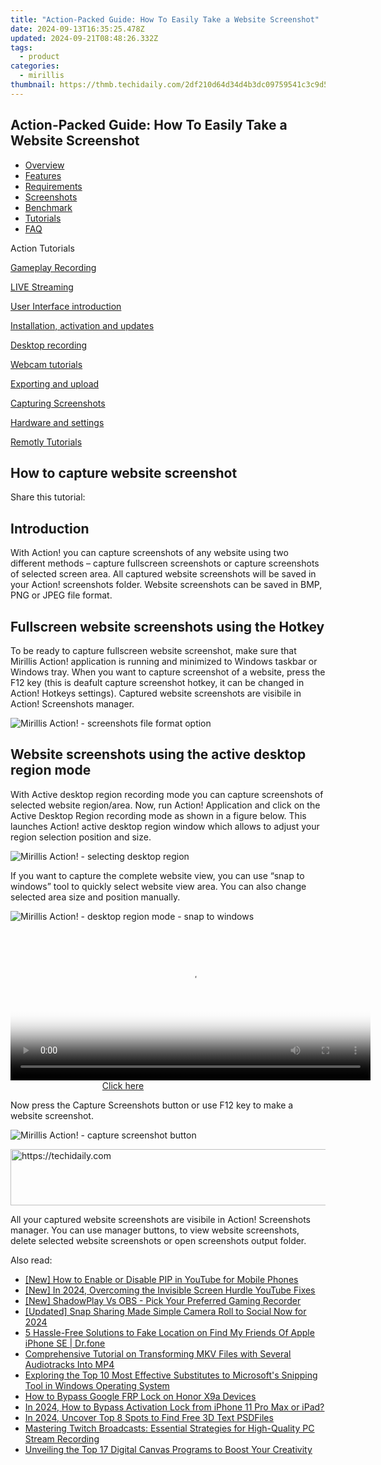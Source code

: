 ```yaml
---
title: "Action-Packed Guide: How To Easily Take a Website Screenshot"
date: 2024-09-13T16:35:25.478Z
updated: 2024-09-21T08:48:26.332Z
tags:
  - product
categories:
  - mirillis
thumbnail: https://thmb.techidaily.com/2df210d64d34d4b3dc09759541c3c9d53d18577f1202b54d6fbdf849bf81ed68.jpg
---
```


## Action-Packed Guide: How To Easily Take a Website Screenshot

* [Overview](https://tools.techidaily.com/mirillis/products/)
* [Features](https://tools.techidaily.com/mirillis/products/)
* [Requirements](https://tools.techidaily.com/mirillis/products/)
* [Screenshots](https://tools.techidaily.com/mirillis/products/)
* [Benchmark](https://tools.techidaily.com/mirillis/products/)
* [Tutorials](https://tools.techidaily.com/mirillis/products/)
* [FAQ](https://tools.techidaily.com/mirillis/products/)

Action Tutorials

[Gameplay Recording](https://tools.techidaily.com/mirillis/products/) 

[LIVE Streaming](https://tools.techidaily.com/mirillis/products/) 

[User Interface introduction](https://tools.techidaily.com/mirillis/products/) 

[Installation, activation and updates](https://tools.techidaily.com/mirillis/products/) 

[Desktop recording](https://tools.techidaily.com/mirillis/products/) 

[Webcam tutorials](https://tools.techidaily.com/mirillis/products/) 

[Exporting and upload](https://tools.techidaily.com/mirillis/products/) 

[Capturing Screenshots](https://tools.techidaily.com/mirillis/products/) 

[Hardware and settings](https://tools.techidaily.com/mirillis/products/) 

[Remotly Tutorials](https://remotly.com/tutorials/getting-started-with-remotly-for-windows-pc) 

## How to capture website screenshot

  
 Share this tutorial:

## Introduction

 With Action! you can capture screenshots of any website using two different methods – capture fullscreen screenshots or capture screenshots of selected screen area. All captured website screenshots will be saved in your Action! screenshots folder. Website screenshots can be saved in BMP, PNG or JPEG file format.

## Fullscreen website screenshots using the Hotkey

 To be ready to capture fullscreen website screenshot, make sure that Mirillis Action! application is running and minimized to Windows taskbar or Windows tray. When you want to capture screenshot of a website, press the F12 key (this is deafult capture screenshot hotkey, it can be changed in Action! Hotkeys settings). Captured website screenshots are visibile in Action! Screenshots manager. 

![Mirillis Action! - screenshots file format option](https://mirillis.com/res/old/gfx/tutorials/howto/w1_screen.png) 

##  Website screenshots using the active desktop region mode

 With Active desktop region recording mode you can capture screenshots of selected website region/area. Now, run Action! Application and click on the Active Desktop Region recording mode as shown in a figure below. This launches Action! active desktop region window which allows to adjust your region selection position and size.

![Mirillis Action! - selecting desktop region](https://mirillis.com/res/old/gfx/tutorials/howto/w2.png) 

 If you want to capture the complete website view, you can use “snap to windows” tool to quickly select website view area. You can also change selected area size and position manually. 

![Mirillis Action! - desktop region mode - snap to windows](https://mirillis.com/res/old/gfx/tutorials/howto/w3.png) 

<!-- affiliate ads begin -->
<span id="1983446">
					<video width="576" height="240" style="cursor:pointer"
           poster="//a.impactradius-go.com/display-clicktoplayimage/1983446.png"
           onclick="if(!this.playClicked){this.play();this.setAttribute('controls',true);this.playClicked=true;}">
	   <source src="//a.impactradius-go.com/display-ad/22993-1983446">
	   <img src="//a.impactradius-go.com/display-clicktoplayimage/1983446.png" style="border: none; height: 100%; width: 100%; object-fit: contain">
	</video>
	<div style="width:360px;text-align:center"><a href="javascript:window.open(decodeURIComponent('https%3A%2F%2Fhomestyler.sjv.io%2Fc%2F5597632%2F1983446%2F22993'), '_blank');void(0);">Click here</a></div>
</span>
<img height="0" width="0" src="https://imp.pxf.io/i/5597632/1983446/22993" style="position:absolute;visibility:hidden;" border="0" />
<!-- affiliate ads end -->

 Now press the Capture Screenshots button or use F12 key to make a website screenshot. 

![Mirillis Action! - capture screenshot button](https://mirillis.com/res/old/gfx/tutorials/howto/w4.png) 

<!-- affiliate ads begin -->
<a href="https://imp.i357552.net/c/5597632/999558/11832" target="_top" id="999558">
  <img src="//a.impactradius-go.com/display-ad/11832-999558" border="0" alt="https://techidaily.com" width="728" height="90"/>
</a>
<img height="0" width="0" src="https://imp.i357552.net/i/5597632/999558/11832" style="position:absolute;visibility:hidden;" border="0" />
<!-- affiliate ads end -->

 All your captured website screenshots are visibile in Action! Screenshots manager. You can use manager buttons, to view website screenshots, delete selected website screenshots or open screenshots output folder.

<ins class="adsbygoogle"
     style="display:block"
     data-ad-format="autorelaxed"
     data-ad-client="ca-pub-7571918770474297"
     data-ad-slot="1223367746"></ins>

<ins class="adsbygoogle"
     style="display:block"
     data-ad-client="ca-pub-7571918770474297"
     data-ad-slot="8358498916"
     data-ad-format="auto"
     data-full-width-responsive="true"></ins>

<span class="atpl-alsoreadstyle">Also read:</span>
<div><ul>
<li><a href="https://some-techniques.techidaily.com/new-how-to-enable-or-disable-pip-in-youtube-for-mobile-phones/"><u>[New] How to Enable or Disable PIP in YouTube for Mobile Phones</u></a></li>
<li><a href="https://youtube-blog.techidaily.com/n-2024-overcoming-the-invisible-screen-hurdle-youtube-fixes/"><u>[New] In 2024, Overcoming the Invisible Screen Hurdle YouTube Fixes</u></a></li>
<li><a href="https://desktop-recording.techidaily.com/new-shadowplay-vs-obs-pick-your-preferred-gaming-recorder/"><u>[New] ShadowPlay Vs OBS - Pick Your Preferred Gaming Recorder</u></a></li>
<li><a href="https://snapchat-videos.techidaily.com/updated-snap-sharing-made-simple-camera-roll-to-social-now-for-2024/"><u>[Updated] Snap Sharing Made Simple Camera Roll to Social Now for 2024</u></a></li>
<li><a href="https://location-fake.techidaily.com/5-hassle-free-solutions-to-fake-location-on-find-my-friends-of-apple-iphone-se-drfone-by-drfone-virtual-ios/"><u>5 Hassle-Free Solutions to Fake Location on Find My Friends Of Apple iPhone SE | Dr.fone</u></a></li>
<li><a href="https://win-excellent.techidaily.com/comprehensive-tutorial-on-transforming-mkv-files-with-several-audiotracks-into-mp4/"><u>Comprehensive Tutorial on Transforming MKV Files with Several Audiotracks Into MP4</u></a></li>
<li><a href="https://win-excellent.techidaily.com/exploring-the-top-10-most-effective-substitutes-to-microsofts-snipping-tool-in-windows-operating-system/"><u>Exploring the Top 10 Most Effective Substitutes to Microsoft's Snipping Tool in Windows Operating System</u></a></li>
<li><a href="https://bypass-frp.techidaily.com/how-to-bypass-google-frp-lock-on-honor-x9a-devices-by-drfone-android/"><u>How to Bypass Google FRP Lock on Honor X9a Devices</u></a></li>
<li><a href="https://activate-lock.techidaily.com/in-2024-how-to-bypass-activation-lock-from-iphone-11-pro-max-or-ipad-by-drfone-ios/"><u>In 2024, How to Bypass Activation Lock from iPhone 11 Pro Max or iPad?</u></a></li>
<li><a href="https://some-guidance.techidaily.com/in-2024-uncover-top-8-spots-to-find-free-3d-text-psdfiles/"><u>In 2024, Uncover Top 8 Spots to Find Free 3D Text PSDFiles</u></a></li>
<li><a href="https://win-excellent.techidaily.com/mastering-twitch-broadcasts-essential-strategies-for-high-quality-pc-stream-recording/"><u>Mastering Twitch Broadcasts: Essential Strategies for High-Quality PC Stream Recording</u></a></li>
<li><a href="https://tech-recovery.techidaily.com/unveiling-the-top-17-digital-canvas-programs-to-boost-your-creativity/"><u>Unveiling the Top 17 Digital Canvas Programs to Boost Your Creativity</u></a></li>
</ul></div>

